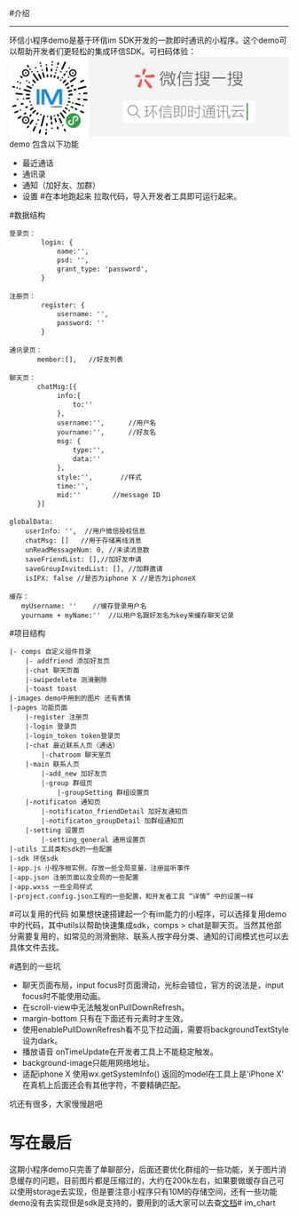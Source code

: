 #介绍
******
环信小程序demo是基于环信im SDK开发的一款即时通讯的小程序。这个demo可以帮助开发者们更轻松的集成环信SDK。可扫码体验：
![huanxinIM](./src/images/huanxindemo.jpg)
demo 包含以下功能
  - 最近通话
  - 通讯录
  - 通知（加好友、加群）
  - 设置
#在本地跑起来
拉取代码，导入开发者工具即可运行起来。

#数据结构
```
登录页：
		login: {
			name:'',
			psd: '',
			grant_type: 'password',
		}
		
注册页：
		register: {
			username: '',
			password: ''
		}
		
通讯录页：
	   member:[],   //好友列表
	   
聊天页：
	   chatMsg:[{
			info:{
		        to:''         
			},
			username:'',      //用户名
			yourname:'',      //好友名
			msg: {
				type:'',    
				data:''
			},
			style:'',       //样式
			time:'',
			mid:''        //message ID
	   }]
	   
globalData: 
	userInfo: '',  //用户微信授权信息
	chatMsg: []   //用于存储离线消息
	unReadMessageNum: 0, //未读消息数
	saveFriendList: [],//加好友申请
	saveGroupInvitedList: [], //加群邀请
	isIPX: false //是否为iphone X //是否为iphoneX
	
缓存：
   myUsername: ''    //缓存登录用户名	   
   yourname + myName:''  //以用户名跟好友名为key来缓存聊天记录
```
#项目结构
```shell
|- comps 自定义组件目录
    |- addfriend 添加好友页
    |-chat 聊天页面
    |-swipedelete 测滑删除
    |-toast toast
|-images demo中用到的图片 还有表情
|-pages 功能页面
    |-register 注册页
    |-login 登录页
    |-login_token token登录页
    |-chat 最近联系人页（通话）
        |-chatroom 聊天室页
    |-main 联系人页
        |-add_new 加好友页
        |-group 群组页
            |-groupSetting 群组设置页
    |-notificaton 通知页
        |-notificaton_friendDetail 加好友通知页
        |-notificaton_groupDetail 加群组通知页
    |-setting 设置页
        |-setting_general 通用设置页
|-utils 工具类和sdk的一些配置
|-sdk 环信sdk
|-app.js 小程序根实例，存放一些全局变量，注册监听事件
|-app.json 注册页面以及全局的一些配置
|-app.wxss 一些全局样式
|-project.config.json工程的一些配置，和开发者工具 “详情” 中的设置一样
```
#可以复用的代码
如果想快速搭建起一个有im能力的小程序，可以选择复用demo中的代码，其中utils以帮助快速集成sdk，comps > chat是聊天页。当然其他部分需要复用的，如常见的测滑删除、联系人按字母分类、通知的订阅模式也可以去具体文件去找。

#遇到的一些坑
- 聊天页面布局，input focus时页面滑动，光标会错位，官方的说法是，input focus时不能使用动画。
- 在scroll-view中无法触发onPullDownRefresh。
- margin-bottom 只有在下面还有元素时才生效。
- 使用enablePullDownRefresh看不见下拉动画，需要将backgroundTextStyle设为dark。
- 播放语音 onTimeUpdate在开发者工具上不能稳定触发。
- background-image只能用网络地址。
- 适配iphone X 使用wx.getSystemInfo() 返回的model在工具上是'iPhone X' 在真机上后面还会有其他字符，不要精确匹配。

坑还有很多，大家慢慢趟吧
# 写在最后
这期小程序demo只完善了单聊部分，后面还要优化群组的一些功能，关于图片消息缓存的问题，目前图片都是压缩过的，大约在200k左右，如果要做缓存自己可以使用storage去实现，但是要注意小程序只有10M的存储空间，还有一些功能demo没有去实现但是sdk是支持的，要用到的话大家可以去查[文档](https://webim.easemob.com/sdk/jsdoc/out/connection.html)# im_chart

